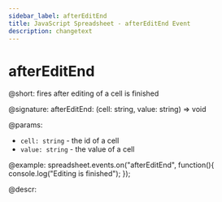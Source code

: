 ```yaml
---
sidebar_label: afterEditEnd
title: JavaScript Spreadsheet - afterEditEnd Event
description: changetext
---
```


# afterEditEnd

@short: fires after editing of a cell is finished

@signature: afterEditEnd: (cell: string, value: string) => void

@params:
- `cell: string` - the id of a cell
- `value: string` - the value of a cell

@example:
spreadsheet.events.on("afterEditEnd", function(){
 	console.log("Editing is finished");
});

@descr:
